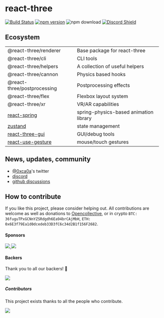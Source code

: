 # react-three

<a href="https://travis-ci.org/pmndrs/react-three"><img src="https://travis-ci.org/pmndrs/react-three.svg?branch=master" alt="Build Status"></a>
<a href="https://badge.fury.io/js/react-three-fiber"><img src="https://badge.fury.io/js/react-three-fiber.svg" alt="npm version"></a>
<img src="https://img.shields.io/npm/dt/react-three-fiber.svg" alt="npm download">
[![Discord Shield](https://discordapp.com/api/guilds/740090768164651008/widget.png?style=shield)](https://discord.gg/ZZjjNvJ)

## Ecosystem
|                                                                  |                                        |
| :--------------------------------------------------------------- | :------------------------------------- |
| @react-three/renderer                                            | Base package for react-three           |
| @react-three/cli                                                 | CLI tools                              |
| @react-three/helpers                                             | A collection of useful helpers         |
| @react-three/cannon                                              | Physics based hooks                    |
| @react-three/postprocessing                                      | Postprocessing effects                 |
| @react-three/flex                                                | Flexbox layout system                  |
| @react-three/xr                                                  | VR/AR capabilities                     |
| [react-spring](https://github.com/pmndrs/react-spring)           | spring-physics-based animation library |
| [zustand](https://github.com/pmndrs/zustand)                     | state management                       |
| [react-three-gui](https://github.com/ueno-llc/react-three-gui)   | GUI/debug tools                        |
| [react-use-gesture](https://github.com/pmndrs/react-use-gesture) | mouse/touch gestures                   |

## News, updates, community

- [@0xca0a](https://twitter.com/0xca0a)'s twitter
- [discord](https://discord.gg/ZZjjNvJ)
- [github discussions](https://github.com/pmndrs/react-three-fiber/discussions)

## How to contribute

If you like this project, please consider helping out. All contributions are welcome as well as donations to [Opencollective](https://opencollective.com/react-three-fiber), or in crypto `BTC: 36fuguTPxGCNnYZSRdgdh6Ea94brCAjMbH`, `ETH: 0x6E3f79Ea1d0dcedeb33D3fC6c34d2B1f156F2682`.

#### Sponsors

<a href="https://opencollective.com/react-three-fiber/sponsor/0/website" target="_blank">
  <img src="https://opencollective.com/react-three-fiber/sponsor/0/avatar.svg"/>
</a>
<a href="https://opencollective.com/react-three-fiber/sponsor/1/website" target="_blank">
  <img src="https://opencollective.com/react-three-fiber/sponsor/1/avatar.svg"/>
</a>

#### Backers

Thank you to all our backers! 🙏

<a href="https://opencollective.com/react-three-fiber#backers" target="_blank">
  <img src="https://opencollective.com/react-three-fiber/backers.svg?width=890"/>
</a>

##### Contributors

This project exists thanks to all the people who contribute.

<a href="https://github.com/react-spring/react-three-fiber/graphs/contributors">
  <img src="https://opencollective.com/react-three-fiber/contributors.svg?width=890" />
</a>

